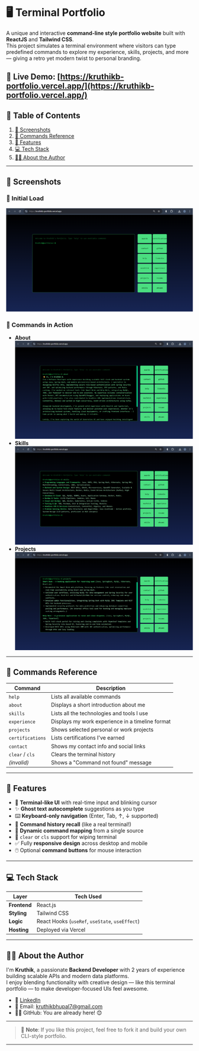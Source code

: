 # 🖥️ Terminal Portfolio

A unique and interactive **command-line style portfolio website** built with **ReactJS** and **Tailwind CSS**.  
This project simulates a terminal environment where visitors can type predefined commands to explore my experience, skills, projects, and more — giving a retro yet modern twist to personal branding.

🔗 **Live Demo**: [https://kruthikb-portfolio.vercel.app/](https://kruthikb-portfolio.vercel.app/)
---

## 📑 Table of Contents

1. [📸 Screenshots](#-screenshots)  
2. [🧠 Commands Reference](#-commands-reference)  
3. [🚀 Features](#-features)  
4. [💻 Tech Stack](#-tech-stack)  
5. [🙋‍♂️ About the Author](#-about-the-author)  

---

## 📸 Screenshots

### 🔹 Initial Load  
![Initial Load](./screenshots/initial-load.png)

### 🔹 Commands in Action  
- **About**  
  ![About Command](./screenshots/about.png)
- **Skills**  
  ![Skills Command](./screenshots/skills.png)
- **Projects**  
  ![Projects Command](./screenshots/projects.png)

---

## 🧠 Commands Reference

| Command          | Description                                        |
|------------------|----------------------------------------------------|
| `help`           | Lists all available commands                       |
| `about`          | Displays a short introduction about me            |
| `skills`         | Lists all the technologies and tools I use        |
| `experience`     | Displays my work experience in a timeline format  |
| `projects`       | Shows selected personal or work projects          |
| `certifications` | Lists certifications I've earned                  |
| `contact`        | Shows my contact info and social links            |
| `clear` / `cls`  | Clears the terminal history                       |
| *(invalid)*      | Shows a "Command not found" message               |

---

## 🚀 Features

- 🎨 **Terminal-like UI** with real-time input and blinking cursor  
- ✨ **Ghost text autocomplete** suggestions as you type  
- ⌨️ **Keyboard-only navigation** (Enter, Tab, ↑, ↓ supported)  
- 🧾 **Command history recall** (like a real terminal!)  
- 🧠 **Dynamic command mapping** from a single source  
- 🧼 `clear` or `cls` support for wiping terminal  
- ✅ Fully **responsive design** across desktop and mobile  
- 🖱️ Optional **command buttons** for mouse interaction  

---

## 💻 Tech Stack

| Layer         | Tech Used                                 |
|---------------|--------------------------------------------|
| **Frontend**  | React.js                                   |
| **Styling**   | Tailwind CSS                               |
| **Logic**     | React Hooks (`useRef`, `useState`, `useEffect`) |
| **Hosting**   | Deployed via Vercel                        |

---

## 🙋‍♂️ About the Author

I'm **Kruthik**, a passionate **Backend Developer** with 2 years of experience building scalable APIs and modern data platforms.  
I enjoy blending functionality with creative design — like this terminal portfolio — to make developer-focused UIs feel awesome.

- 🔗 [LinkedIn](https://www.linkedin.com/in/kruthik-b-14a085215/)  
- 📧 Email: kruthikbhupal7@gmail.com  
- 🧑‍💻 GitHub: You are already here! 😊  

---

> 📌 **Note**: If you like this project, feel free to fork it and build your own CLI-style portfolio.

---
